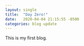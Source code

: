 ```yaml
---
layout: single
title:  "Day Zero!"
date:   2020-04-04 21:15:55 -0500
categories: blog update
---
```


This is my first blog.
